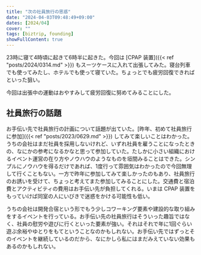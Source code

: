 ```yaml
---
title: "次の社員旅行の思惑"
date: "2024-04-03T09:48:49+09:00"
dates: [2024/04]
cover: ""
tags: [biztrip, founding]
showFullContent: true
---
```


23時に寝て4時頃に起きて6時半に起きた。今回は [CPAP 装置]({{< ref "posts/2024/0314.md" >}}) もスーツケースに入れて出張してみた。寝台列車でも使ってみたし、ホテルでも使って寝ていた。ちょっとでも疲労回復できればといった狙い。

今回は出張中の運動はおやすみして疲労回復に努めてみることにした。

## 社員旅行の話題

お手伝い先で社員旅行の計画について話題が出ていた。[昨年、初めて社員旅行に参加]({{< ref "posts/2023/0629.md" >}}) してみて楽しいことはわかった。うちの会社はまだ社員を採用しないけれど、いずれ社員を雇うことになったときの、なにかの参考になるかなと思って参加していた。たしかに小さい組織におけるイベント運営の在り方やノウハウのようなものを垣間みることはできた。シンプルにノウハウを得るだけであれば、1度行って雰囲気はわかったので今回無理して行くこともない。一方で昨年に参加してみて楽しかったのもあり、社員旅行のお誘いを受けて、ちょっと考えてまた参加してみることにした。交通費と宿泊費とアクティビティの費用はお手伝い先が負担してくれる。いまは CPAP 装置をもっていけば同室の人にいびきで迷惑をかける可能性も低い。

うちの会社は開発合宿という形でもう少しコワーキング要素や建設的な取り組みをするイベントを行っている。お手伝い先の社員旅行はそういった趣旨ではなく、社員の慰労や遊びに行くといった要素が強い。それはそれで年に1回ぐらい遊ぶ余裕やゆとりをもてということなのかもしれない。お手伝い先ではずっとそのイベントを継続しているのだから、なにかしら私にはまだみえていない効果もあるのかもしれない。
